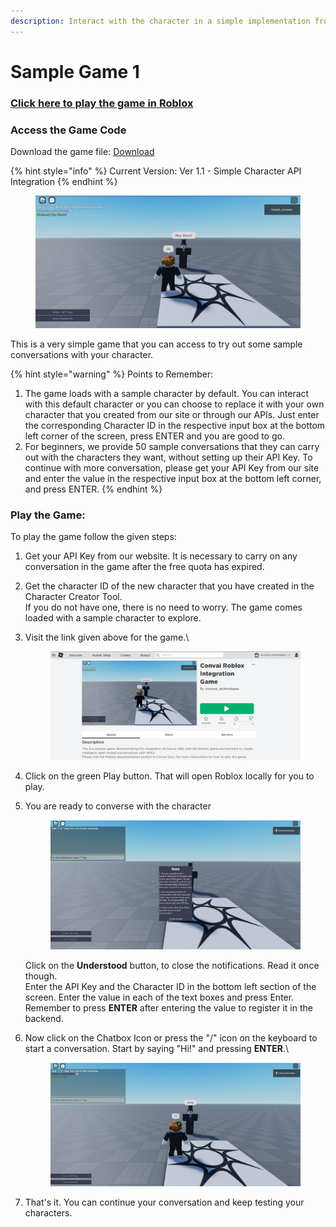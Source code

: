 ```yaml
---
description: Interact with the character in a simple implementation from Convai
---
```


# Sample Game 1

### [Click here to play the game in Roblox](https://www.roblox.com/games/11398111980/Convai-Roblox-Integration-Game)

### Access the Game Code

Download the game file: [Download](https://storage.googleapis.com/convai-assets-storage/Convai%20Roblox%20Integration%20Game%20Code.rbxl)

{% hint style="info" %}
Current Version: Ver 1.1 - Simple Character API Integration
{% endhint %}

<figure><img src="../../../.gitbook/assets/ss1 (1).png" alt=""><figcaption></figcaption></figure>

This is a very simple game that you can access to try out some sample conversations with your character.&#x20;

{% hint style="warning" %}
Points to Remember:

1. The game loads with a sample character by default. You can interact with this default character or you can choose to replace it with your own character that you created from our site or through our APIs. Just enter the corresponding Character ID in the respective input box at the bottom left corner of the screen, press ENTER and you are good to go.
2. For beginners, we provide 50 sample conversations that they can carry out with the characters they want, without setting up their API Key. To continue with more conversation, please get your API Key from our site and enter the value in the respective input box at the bottom left corner, and press ENTER.
{% endhint %}

### Play the Game:

To play the game follow the given steps:

1. Get your API Key from our website. It is necessary to carry on any conversation in the game after the free quota has expired.
2. Get the character ID of the new character that you have created in the Character Creator Tool.\
   If you do not have one, there is no need to worry. The game comes loaded with a sample character to explore.
3.  Visit the link given above for the game.\


    <figure><img src="../../../.gitbook/assets/roblox-ss.png" alt=""><figcaption></figcaption></figure>
4. Click on the green Play button. That will open Roblox locally for you to play.
5.  You are ready to converse with the character

    <figure><img src="../../../.gitbook/assets/landing-page.png" alt=""><figcaption></figcaption></figure>

    Click on the **Understood** button, to close the notifications. Read it once though.\
    Enter the API Key and the Character ID in the bottom left section of the screen. Enter the value in each of the text boxes and press Enter.\
    Remember to press **ENTER** after entering the value to register it in the backend.
6.  Now click on the Chatbox Icon or press the "/" icon on the keyboard to start a conversation. Start by saying "Hi!" and pressing **ENTER**.\


    <figure><img src="../../../.gitbook/assets/conv1.png" alt=""><figcaption></figcaption></figure>
7. That's it. You can continue your conversation and keep testing your characters.
